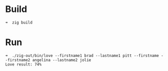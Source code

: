 # Build
```
➜  zig build
```

# Run
```
➜  ./zig-out/bin/love --firstname1 brad --lastname1 pitt --firstname --firstname2 angelina --lastname2 jolie
Love result: 74%
```
